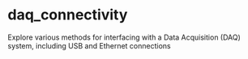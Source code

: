 # daq_connectivity
Explore various methods for interfacing with a Data Acquisition (DAQ) system, including USB and Ethernet connections
